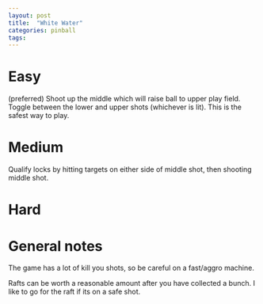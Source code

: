 ```yaml
---
layout: post
title:  "White Water"
categories: pinball
tags: 
---
```


# Easy
(preferred) Shoot up the middle which will raise ball to upper play field. Toggle between the lower and upper shots (whichever is lit). This is the safest way to play.

# Medium
Qualify locks by hitting targets on either side of middle shot, then shooting middle shot.

# Hard
# General notes
The game has a lot of kill you shots, so be careful on a fast/aggro machine.

Rafts can be worth a reasonable amount after you have collected a bunch. I like to go for the raft if its on a safe shot.